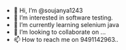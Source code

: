 - 👋 Hi, I’m @soujanya1243
- 👀 I’m interested in software testing.
- 🌱 I’m currently learning selenium java
- 💞️ I’m looking to collaborate on ...
- 📫 How to reach me on 9491142963..

<!---
soujanya1243/soujanya1243 is a ✨ special ✨ repository because its `README.md` (this file) appears on your GitHub profile.
You can click the Preview link to take a look at your changes.
--->
